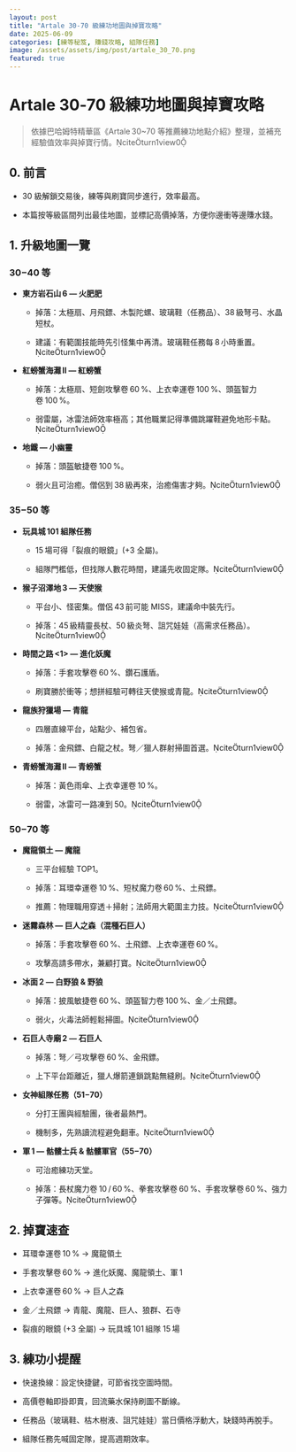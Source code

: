 ```yaml
---
layout: post
title: "Artale 30‑70 級練功地圖與掉寶攻略"
date: 2025-06-09
categories: [練等秘笈, 賺錢攻略, 組隊任務]
image: /assets/assets/img/post/artale_30_70.png
featured: true
---
```

# Artale 30‑70 級練功地圖與掉寶攻略

> 依據巴哈姆特精華區《Artale 30~70 等推薦練功地點介紹》整理，並補充經驗值效率與掉寶行情。citeturn1view0

## 0. 前言

- 30 級解鎖交易後，練等與刷寶同步進行，效率最高。  

- 本篇按等級區間列出最佳地圖，並標記高價掉落，方便你邊衝等邊賺水錢。  

## 1. 升級地圖一覽

### 30 – 40 等

- **東方岩石山 6 — 火肥肥**  

  - 掉落：太極扇、月飛鏢、木製陀螺、玻璃鞋（任務品）、38 級弩弓、水晶短杖。  

  - 建議：有範圍技能時先引怪集中再清。玻璃鞋任務每 8 小時重置。citeturn1view0  

- **紅螃蟹海灘 Ⅱ — 紅螃蟹**  

  - 掉落：太極扇、短劍攻擊卷 60 %、上衣幸運卷 100 %、頭盔智力卷 100 %。  

  - 弱雷屬，冰雷法師效率極高；其他職業記得準備跳躍鞋避免地形卡點。citeturn1view0  

- **地鐵 — 小幽靈**  

  - 掉落：頭盔敏捷卷 100 %。  

  - 弱火且可治癒。僧侶到 38 級再來，治癒傷害才夠。citeturn1view0  

### 35 – 50 等

- **玩具城 101 組隊任務**  

  - 15 場可得「裂痕的眼鏡」(+3 全屬)。  

  - 組隊門檻低，但找隊人數花時間，建議先收固定隊。citeturn1view0  

- **猴子沼澤地 3 — 天使猴**  

  - 平台小、怪密集。僧侶 43 前可能 MISS，建議命中裝先行。  

  - 掉落：45 級精靈長杖、50 級炎弩、詛咒娃娃（高需求任務品）。citeturn1view0  

- **時間之路 <1> — 進化妖魔**  

  - 掉落：手套攻擊卷 60 %、鑽石護盾。  

  - 刷寶勝於衝等；想拼經驗可轉往天使猴或青龍。citeturn1view0  

- **龍族狩獵場 — 青龍**  

  - 四層直線平台，站點少、補包省。  

  - 掉落：金飛鏢、白龍之杖。弩／獵人群射掃圖首選。citeturn1view0  

- **青螃蟹海灘 Ⅱ — 青螃蟹**  

  - 掉落：黃色雨傘、上衣幸運卷 10 %。  

  - 弱雷，冰雷可一路凍到 50。citeturn1view0  

### 50 – 70 等

- **魔龍領土 — 魔龍**  

  - 三平台經驗 TOP1。  

  - 掉落：耳環幸運卷 10 %、短杖魔力卷 60 %、土飛鏢。  

  - 推薦：物理職用穿透＋掃射；法師用大範圍主力技。citeturn1view0  

- **迷霧森林 — 巨人之森（混種石巨人）**  

  - 掉落：手套攻擊卷 60 %、土飛鏢、上衣幸運卷 60 %。  

  - 攻擊高請多帶水，兼顧打寶。citeturn1view0  

- **冰面 2 — 白野狼 & 野狼**  

  - 掉落：披風敏捷卷 60 %、頭盔智力卷 100 %、金／土飛鏢。  

  - 弱火，火毒法師輕鬆掃圖。citeturn1view0  

- **石巨人寺廟 2 — 石巨人**  

  - 掉落：弩／弓攻擊卷 60 %、金飛鏢。  

  - 上下平台距離近，獵人爆箭連鎖跳點無縫刷。citeturn1view0  

- **女神組隊任務（51 – 70）**  

  - 分打王團與經驗團，後者最熱門。  

  - 機制多，先熟讀流程避免翻車。citeturn1view0  

- **軍 1 — 骷髏士兵 & 骷髏軍官（55 – 70）**  

  - 可治癒練功天堂。  

  - 掉落：長杖魔力卷 10 / 60 %、拳套攻擊卷 60 %、手套攻擊卷 60 %、強力子彈等。citeturn1view0  

## 2. 掉寶速查

- 耳環幸運卷 10 % → 魔龍領土  

- 手套攻擊卷 60 % → 進化妖魔、魔龍領土、軍 1  

- 上衣幸運卷 60 % → 巨人之森  

- 金／土飛鏢 → 青龍、魔龍、巨人、狼群、石寺  

- 裂痕的眼鏡 (+3 全屬) → 玩具城 101 組隊 15 場  

## 3. 練功小提醒

- 快速換線：設定快捷鍵，可節省找空圖時間。  

- 高價卷軸即掛即賣，回流藥水保持刷圖不斷線。  

- 任務品（玻璃鞋、枯木樹液、詛咒娃娃）當日價格浮動大，缺錢時再脫手。  

- 組隊任務先喊固定隊，提高週期效率。  